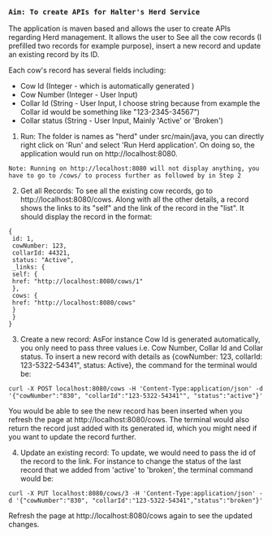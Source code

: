 ### **`Aim: To create APIs for Halter's Herd Service`**

The application is maven based and allows the user to create APIs regarding Herd management. It allows the user to See all the cow records (I prefilled two records for example purpose), insert a new record and update an existing record by its ID.

Each cow's record has several fields including: 
- Cow Id (Integer - which is automatically generated )
- Cow Number (Integer - User Input)
- Collar Id (String - User Input, I choose string because from example the Collar id would be something like "123-2345-34567")
- Collar status (String - User Input, Mainly 'Active' or 'Broken')

 1. Run: The folder is names as "herd" under src/main/java, you can directly right click on 'Run' and select 'Run Herd application'. On doing so, the application would run on http://localhost:8080. 
 
 ```
 Note: Running on http://localhost:8080 will not display anything, you have to go to /cows/ to process further as followed by in Step 2
 ```

 2. Get all Records: To see all the existing cow records, go to http://localhost:8080/cows. Along with all the other details, a record shows the links to its "self" and the link of the record in the "list". It should display the record in the format:
 
```
{
 id: 1,
 cowNumber: 123,
 collarId: 44321,
 status: "Active",
 _links: {
 self: {
 href: "http://localhost:8080/cows/1"
 },
 cows: {
 href: "http://localhost:8080/cows"
 }
 }
}
 ```
 
3. Create a new record: AsFor instance Cow Id is generated automatically, you only need to pass three values i.e. Cow Number, Collar Id and Collar status. To insert a new record with details as {cowNumber: 123, collarId: 123-5322-54341", status: Active}, the command for the terminal would be:
 
 ```
 curl -X POST localhost:8080/cows -H 'Content-Type:application/json' -d '{"cowNumber":"830", "collarId":"123-5322-54341"", "status":"active"}' 
 ```
 
 You would be able to see the new record has been inserted when you refresh the page at http://localhost:8080/cows. The terminal would also return the record just added with its generated id, which you might need if you want to update the record further.

4. Update an existing record: To update, we would need to pass the id of the record to the link. For instance to change the status of the last record that we added from 'active' to 'broken', the terminal command would be:

```
curl -X PUT localhost:8080/cows/3 -H 'Content-Type:application/json' -d '{"cowNumber":"830", "collarId":"123-5322-54341","status":"broken"}'
```

Refresh the page at http://localhost:8080/cows again to see the updated changes.

